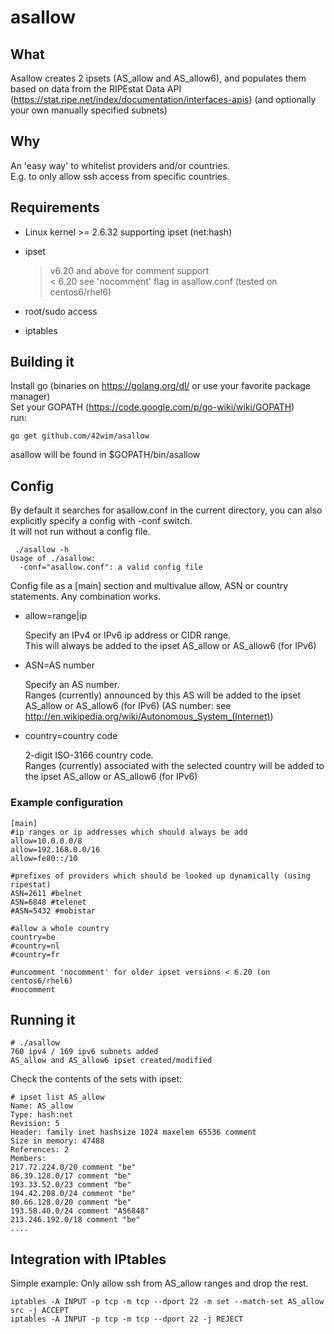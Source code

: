 # asallow

## What
Asallow creates 2 ipsets (AS_allow and AS_allow6), and populates them based on data from the RIPEstat Data API
(https://stat.ripe.net/index/documentation/interfaces-apis) (and optionally your own manually specified subnets)

## Why
An 'easy way' to whitelist providers and/or countries.  
E.g. to only allow ssh access from specific countries.

## Requirements
* Linux kernel >= 2.6.32 supporting ipset (net:hash) 
* ipset

  > v6.20 and above for comment support   
    < 6.20 see 'nocomment' flag in asallow.conf (tested on centos6/rhel6)

* root/sudo access
* iptables

## Building it
Install go (binaries on https://golang.org/dl/ or use your favorite package manager)  
Set your GOPATH (https://code.google.com/p/go-wiki/wiki/GOPATH)  
run:

```
go get github.com/42wim/asallow  
```

asallow will be found in $GOPATH/bin/asallow

## Config
By default it searches for asallow.conf in the current directory, you can also explicitly specify a config with -conf switch.  
It will not run without a config file.

```
 ./asallow -h
Usage of ./asallow:
  -conf="asallow.conf": a valid config file
```
Config file as a [main] section and multivalue allow, ASN or country statements. Any combination works.

* allow=range|ip

  Specify an IPv4 or IPv6 ip address or CIDR range.  
  This will always be added to the ipset AS_allow or AS_allow6 (for IPv6)

* ASN=AS number

  Specify an AS number.  
  Ranges (currently) announced by this AS will be added to the ipset AS_allow or AS_allow6 (for IPv6) (AS number: see http://en.wikipedia.org/wiki/Autonomous_System_(Internet))

* country=country code

  2-digit ISO-3166 country code.  
  Ranges (currently) associated with the selected country will be added to the ipset AS_allow or AS_allow6 (for IPv6)

### Example configuration
```
[main]
#ip ranges or ip addresses which should always be add
allow=10.0.0.0/8
allow=192.168.0.0/16
allow=fe80::/10

#prefixes of providers which should be looked up dynamically (using ripestat)
ASN=2611 #belnet
ASN=6848 #telenet
#ASN=5432 #mobistar

#allow a whole country
country=be
#country=nl
#country=fr

#uncomment 'nocomment' for older ipset versions < 6.20 (on centos6/rhel6)
#nocomment
```

## Running it
```
# ./asallow
760 ipv4 / 169 ipv6 subnets added
AS_allow and AS_allow6 ipset created/modified
```

Check the contents of the sets with ipset:

```
# ipset list AS_allow
Name: AS_allow
Type: hash:net
Revision: 5
Header: family inet hashsize 1024 maxelem 65536 comment
Size in memory: 47488
References: 2
Members:
217.72.224.0/20 comment "be"
86.39.128.0/17 comment "be"
193.33.52.0/23 comment "be"
194.42.208.0/24 comment "be"
80.66.128.0/20 comment "be"
193.58.40.0/24 comment "AS6848"
213.246.192.0/18 comment "be"
....
```

## Integration with IPtables
Simple example:
Only allow ssh from AS_allow ranges and drop the rest.

```
iptables -A INPUT -p tcp -m tcp --dport 22 -m set --match-set AS_allow src -j ACCEPT
iptables -A INPUT -p tcp -m tcp --dport 22 -j REJECT
```

